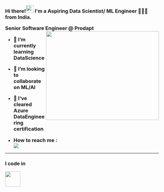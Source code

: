 <h3 align="left">Hi there!<img src="https://media.giphy.com/media/hvRJCLFzcasrR4ia7z/giphy.gif" width="25px" height="25px"> I'm a Aspiring Data Scientist/ ML Engineer 👨🏻‍💻  from India.

Senior Software Engineer @ Prodapt
<img align="right" width="370" height="290" src="https://i.pinimg.com/originals/47/f0/34/47f0342cec72b800463bf003eac1257e.gif">

- 🌱 I’m currently learning DataScience
- 👯 I’m looking to collaborate on ML/AI
- 🤔 I've cleared Azure DataEngineering certification

- How to reach me :
<br /> [<img src="https://img.shields.io/badge/LinkedIn-0077B5?style=for-the-badge&logo=linkedin&logoColor=white" />](https://www.linkedin.com/in/nagabharathi-k-2a7209245/)
<!---
knagabharathi/knagabharathi is a ✨ special ✨ repository because its `README.md` (this file) appears on your GitHub profile.
You can click the Preview link to take a look at your changes.
--->
---
### I code in
<img height="50" width="50" src="https://img.icons8.com/color/48/000000/python.png" />
